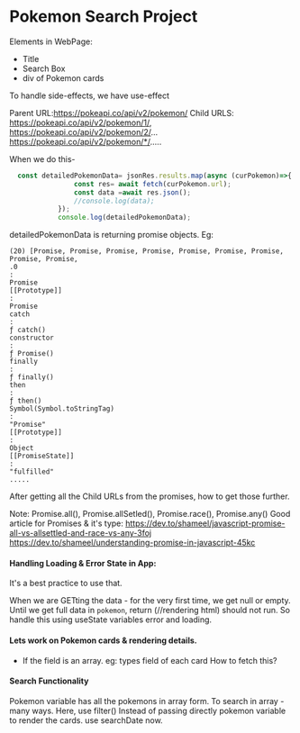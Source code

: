 # Pokemon Search Project

Elements in WebPage:
* Title
* Search Box
* div of Pokemon cards


To handle side-effects, we have use-effect

Parent URL:https://pokeapi.co/api/v2/pokemon/
Child URLS: https://pokeapi.co/api/v2/pokemon/1/, https://pokeapi.co/api/v2/pokemon/2/...
https://pokeapi.co/api/v2/pokemon/*/.....

When we do this-
```js
  const detailedPokemonData= jsonRes.results.map(async (curPokemon)=>{
                const res= await fetch(curPokemon.url);
                const data =await res.json();
                //console.log(data);
            });
            console.log(detailedPokemonData);
```
detailedPokemonData is returning promise objects.
Eg:

```
(20) [Promise, Promise, Promise, Promise, Promise, Promise, Promise, Promise, Promise, 
.0
: 
Promise
[[Prototype]]
: 
Promise
catch
: 
ƒ catch()
constructor
: 
ƒ Promise()
finally
: 
ƒ finally()
then
: 
ƒ then()
Symbol(Symbol.toStringTag)
: 
"Promise"
[[Prototype]]
: 
Object
[[PromiseState]]
: 
"fulfilled"
.....
```
After getting all the Child URLs from the promises, how to get those further.

Note: Promise.all(), Promise.allSetled(), Promise.race(), Promise.any()
Good article for Promises & it's type:
https://dev.to/shameel/javascript-promise-all-vs-allsettled-and-race-vs-any-3foj
https://dev.to/shameel/understanding-promise-in-javascript-45kc

#### Handling Loading & Error State in App:
It's a best practice to use that.

When we are GETting the data - for the very first time, we get null or empty.
Until we get full data in `pokemon`, return (//rendering html) should not run.
So handle this using useState variables error and loading.

#### Lets work on Pokemon cards & rendering details.

* If the field is an array.
eg: types field of each card
How to fetch this?

#### Search Functionality
Pokemon variable has all the pokemons in array form.
To search in array - many ways. Here, use filter()
Instead of passing directly pokemon variable to render the cards. use searchDate now.





